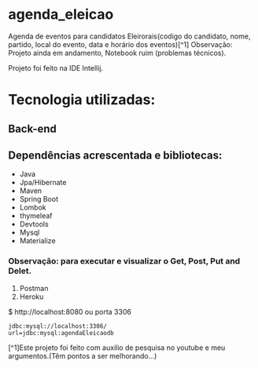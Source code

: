 # agenda_eleicao
Agenda de eventos para candidatos Eleirorais(codigo do candidato, nome, partido, local do evento, data e horário dos eventos)[^1]
Observação: Projeto ainda em andamento, Notebook ruim (problemas técnicos).

Projeto foi feito na IDE Intellij.

#  Tecnologia  utilizadas:
##  Back-end

##  Dependências acrescentada e bibliotecas:
-  Java  
-  Jpa/Hibernate
-  Maven
-  Spring Boot
-  Lombok
-  thymeleaf
-  Devtools
-  Mysql  
 - Materialize 

###  Observação: para executar e visualizar o Get, Post, Put and Delet.
1. Postman
2. Heroku

$  http://localhost:8080  ou
porta 3306
```
jdbc:mysql://localhost:3306/
url=jdbc:mysql:agendaEleicaodb
```

[^1]Este projeto foi feito com auxilio de pesquisa no youtube e meu argumentos.(Têm pontos a ser melhorando...)
